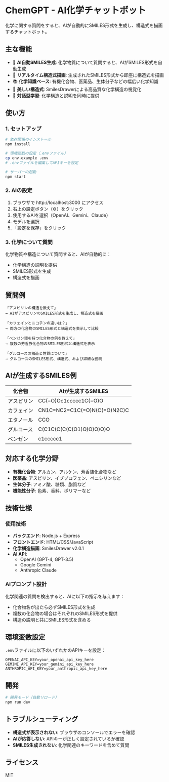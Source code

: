 # ChemGPT - AI化学チャットボット

化学に関する質問をすると、AIが自動的にSMILES形式を生成し、構造式を描画するチャットボット。

## 主な機能

- 🤖 **AI自動SMILES生成**: 化学物質について質問すると、AIがSMILES形式を自動生成
- 🧪 **リアルタイム構造式描画**: 生成されたSMILES形式から即座に構造式を描画
- 📚 **化学知識ベース**: 有機化合物、医薬品、生体分子などの幅広い化学知識
- 🎨 **美しい構造式**: SmilesDrawerによる高品質な化学構造の視覚化
- 💬 **対話型学習**: 化学構造と説明を同時に提供

## 使い方

### 1. セットアップ

```bash
# 依存関係のインストール
npm install

# 環境変数の設定（.envファイル）
cp env.example .env
# .envファイルを編集してAPIキーを設定

# サーバーの起動
npm start
```

### 2. AIの設定

1. ブラウザで http://localhost:3000 にアクセス
2. 右上の設定ボタン（⚙️）をクリック
3. 使用するAIを選択（OpenAI、Gemini、Claude）
4. モデルを選択
5. 「設定を保存」をクリック

### 3. 化学について質問

化学物質や構造について質問すると、AIが自動的に：
- 化学構造の説明を提供
- SMILES形式を生成
- 構造式を描画

## 質問例

```
「アスピリンの構造を教えて」
→ AIがアスピリンのSMILES形式を生成し、構造式を描画

「カフェインとニコチンの違いは？」
→ 両方の化合物のSMILES形式と構造式を表示して比較

「ベンゼン環を持つ化合物の例を教えて」
→ 複数の芳香族化合物のSMILES形式と構造式を表示

「グルコースの構造と性質について」
→ グルコースのSMILES形式、構造式、および詳細な説明
```

## AIが生成するSMILES例

| 化合物 | AIが生成するSMILES |
|--------|-------------------|
| アスピリン | CC(=O)Oc1ccccc1C(=O)O |
| カフェイン | CN1C=NC2=C1C(=O)N(C(=O)N2C)C |
| エタノール | CCO |
| グルコース | C(C1C(C(C(C(O1)O)O)O)O)O |
| ベンゼン | c1ccccc1 |

## 対応する化学分野

- **有機化合物**: アルカン、アルケン、芳香族化合物など
- **医薬品**: アスピリン、イブプロフェン、ペニシリンなど
- **生体分子**: アミノ酸、糖類、脂質など
- **機能性分子**: 色素、香料、ポリマーなど

## 技術仕様

### 使用技術
- **バックエンド**: Node.js + Express
- **フロントエンド**: HTML/CSS/JavaScript
- **化学構造描画**: SmilesDrawer v2.0.1
- **AI API**: 
  - OpenAI (GPT-4, GPT-3.5)
  - Google Gemini
  - Anthropic Claude

### AIプロンプト設計
化学関連の質問を検出すると、AIに以下の指示を与えます：
- 化合物名が出たら必ずSMILES形式を生成
- 複数の化合物の場合はそれぞれのSMILES形式を提供
- 構造の説明と共にSMILES形式を含める

## 環境変数設定

`.env`ファイルに以下のいずれかのAPIキーを設定：

```env
OPENAI_API_KEY=your_openai_api_key_here
GEMINI_API_KEY=your_gemini_api_key_here
ANTHROPIC_API_KEY=your_anthropic_api_key_here
```

## 開発

```bash
# 開発モード（自動リロード）
npm run dev
```

## トラブルシューティング

- **構造式が表示されない**: ブラウザのコンソールでエラーを確認
- **AIが応答しない**: APIキーが正しく設定されているか確認
- **SMILES生成されない**: 化学関連のキーワードを含めて質問

## ライセンス

MIT 